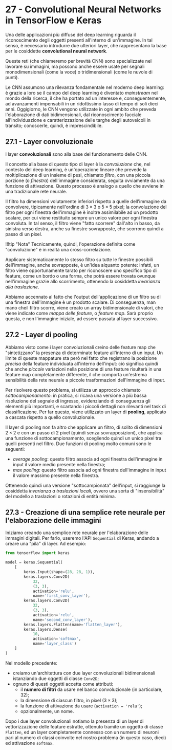 # 27 - Convolutional Neural Networks in TensorFlow e Keras

Una delle applicazioni più diffuse del deep learning riguarda il riconoscimento degli oggetti presenti all'interno di un'immagine. In tal senso, è necessario introdurre due ulteriori layer, che rappresentano la base per le cosiddette **convolutional neural network**.

Queste reti (che chiameremo per brevità CNN) sono specializzate nel lavorare su immagini, ma possono anche essere usate per segnali monodimensionali (come la voce) o tridimensionali (come le nuvole di punti).

Le CNN assumono una rilevanza fondamentale nel moderno deep learning: è grazie a loro se il campo del deep learning è diventato *mainstream* nel mondo della ricerca, il che ha portato ad un interesse e, conseguentemente, ad avanzamenti impensabili in un ridottissimo lasso di tempo di soli dieci anni. Oggigiorno, le CNN vengono utilizzate in ogni ambito che preveda l'elaborazione di dati bidimensionali, dal riconoscimento facciale all'individuazione e caratterizzazione delle targhe degli autoveicoli in transito; conoscerle, quindi, è imprescindibile.

## 27.1 - Layer convoluzionale

I layer **convoluzionali** sono alla base del funzionamento delle CNN.

Il concetto alla base di questo tipo di layer è la *convoluzione* che, nel contesto del deep learning, è un'operazione lineare che prevede la moltiplicazione di un insieme di pesi, chiamato *filtro*, con una piccola porzione (o *finestra*) dell'immagine considerata, seguita ovviamente da una funzione di attivazione. Questo processo è analogo a quello che avviene in una tradizionale rete neurale.

Il filtro ha dimensioni volutamente inferiori rispetto a quelle dell'immagine da convolvere, tipicamente nell'ordine di $3 \times 3$ o $5 \times 5$ pixel; la convoluzione del filtro per ogni finestra dell'immagine è inoltre assimilabile ad un prodotto scalare, per cui viene restituito sempre un unico valore per ogni finestra convoluta. In tal senso, il filtro viene "fatto scorrere" dall'alto in basso, da sinistra verso destra, anche su finestre sovrapposte, che scorrono quindi a passo di un pixel.

!!!tip "Nota"
    Tecnicamente, quindi, l'operazione definita come "convoluzione" è in realtà una cross-correlazione.

Applicare sistematicamente lo stesso filtro su tutte le finestre possibili dell'immagine, anche sovrapposte, è un'idea alquanto potente: infatti, un filtro viene opportunamente tarato per riconoscere uno specifico tipo di feature, come un bordo o una forma, che potrà essere trovata ovunque nell'immagine grazie allo scorrimento, ottenendo la cosiddetta *invarianza alla traslazione*.

Abbiamo accennato al fatto che l'output dell'applicazione di un filtro su di una finestra dell'immagine è un prodotto scalare. Di conseguenza, man mano cheil filtro scorre, viene creato un array bidimensionale di valori, che viene indicato come *mappa delle feature*, o *feature map*. Sarà proprio questa, e non l'immagine iniziale, ad essere passata al layer successivo.

## 27.2 - Layer di pooling

Abbiamo visto come i layer convoluzionali creino delle feature map che "sintetizzano" la presenza di determinate feature all'interno di un input. Un limite di queste mappature sta però nel fatto che registrano la posizione *precisa* della feature individuata all'interno dell'input: ciò significa quindi che anche *piccole* variazioni nella posizione di una feature risulterà in una feature map completamente differente, il che comporta un'estrema sensibilità della rete neurale a piccole trasformazioni dell'immagine di input.

Per risolvere questo problema, si utilizza un approccio chiamato *sottocampionamento*: in pratica, si ricava una versione a più bassa risoluzione del segnale di ingresso, evidenziando di conseguenza gli elementi più importanti, e scartando i piccoli dettagli non rilevanti nel task di classificazione. Per far questo, viene utilizzato un layer di **pooling**, applicato a cascata rispetto a quello convoluzionale.

Il layer di pooling non fa altro che applicare un filtro, di solito di dimensioni $2 \times 2$ e con un passo di $2$ pixel (quindi senza sovrapposizioni), che applica una funzione di sottocampionamento, scegliendo quindi un unico pixel tra quelli presenti nel filtro. Due funzioni di pooling molto comuni sono le seguenti:

* *average pooling*: questo filtro associa ad ogni finestra dell'immagine in input il valore medio presente nella finestra;
* *max pooling*: questo filtro associa ad ogni finestra dell'immagine in input il valore massimo presente nella finestra.

Ottenendo quindi una versione "sottocampionata" dell'input, si raggiunge la cosiddetta *invarianza a traslazioni locali*, ovvero una sorta di "insensibilità" del modello a traslazioni o rotazioni di entità minima.

## 27.3 - Creazione di una semplice rete neurale per l'elaborazione delle immagini

Iniziamo creando una semplice rete neurale per l'elaborazione delle immagini digitali. Per farlo, useremo l'API `Sequential` di Keras, andando a creare una "pila" di layer. Ad esempio:

```py
from tensorflow import keras

model = keras.Sequential(
    [
        keras.Input(shape=(28, 28, 1)),
        keras.layers.Conv2D(
            32,
            (3, 3),
            activation='relu',
            name='first_conv_layer'),
        keras.layers.Conv2D(
            32,
            (3, 3),
            activation='relu',
            name='second_conv_layer'),
        keras.layers.Flatten(name='flatten_layer'),
        keras.layers.Dense(
            10,
            activation='softmax',
            name='layer_class')
    ]
)
```

Nel modello precedente:

* creiamo un'architettura con due layer convoluzionali bidimensionali istanziando due oggetti di classe `Conv2D`;
* ognuno di questi oggetti accetta come attributi:
  * il **numero di filtri** da usare nel banco convoluzionale (in particolare, 32);
  * la dimensione di ciascun filtro, in pixel ($3 \times 3$);
  * la funzione di attivazione da usare (`activation = 'relu'`);
  * opzionalmente, un nome.

Dopo i due layer convoluzionali notiamo la presenza di un layer di vettorizzazione delle feature estratte, ottenuto tramite un oggetto di classe  `Flatten`, ed un layer completamente connesso con un numero di neuroni pari al numero di classi coinvolte nel nostro problema (in questo caso, dieci) ed attivazione `softmax`.
